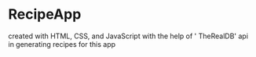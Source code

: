 # RecipeApp
created with HTML, CSS, and JavaScript 
with the help of ' TheRealDB' api in generating recipes for this app
